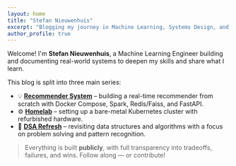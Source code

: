 ```yaml
---
layout: home
title: "Stefan Nieuwenhuis"
excerpt: "Blogging my journey in Machine Learning, Systems Design, and DevOps — one project at a time."
author_profile: true
---
```


Welcome! I'm **Stefan Nieuwenhuis**, a Machine Learning Engineer building and documenting real-world systems to deepen my skills and share what I learn.

This blog is split into three main series:

- 💡 **[Recommender System](/categories/#recommender-system/)** – building a real-time recommender from scratch with Docker Compose, Spark, Redis/Faiss, and FastAPI.
- ⚙️ **[Homelab](/categories/#homelab/)** – setting up a bare-metal Kubernetes cluster with refurbished hardware.
- 🧠 **[DSA Refresh](/categories/#dsa/)** – revisiting data structures and algorithms with a focus on problem solving and pattern recognition.

> Everything is built **publicly**, with full transparency into tradeoffs, failures, and wins.
> Follow along — or contribute!

